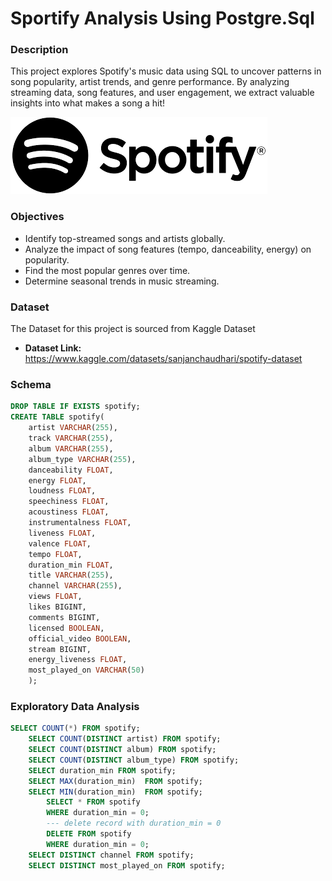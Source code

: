# Sportify Analysis Using Postgre.Sql

### Description
This project explores Spotify's music data using SQL to uncover patterns in song popularity, artist trends, and genre performance. By analyzing streaming data, song features, and user engagement, we extract valuable insights into what makes a song a hit!

![spotify_logo](https://github.com/Josh-health/Spotify-Analysis-Project/blob/main/spotify.png)

### Objectives
- Identify top-streamed songs and artists globally.
- Analyze the impact of song features (tempo, danceability, energy) on popularity.
- Find the most popular genres over time.
- Determine seasonal trends in music streaming.

### Dataset
The Dataset for this project is sourced from Kaggle Dataset
- **Dataset Link:** https://www.kaggle.com/datasets/sanjanchaudhari/spotify-dataset

### Schema
```sql
DROP TABLE IF EXISTS spotify;
CREATE TABLE spotify(
	artist VARCHAR(255),
	track VARCHAR(255),
	album VARCHAR(255),
	album_type VARCHAR(255),
	danceability FLOAT,
	energy FLOAT,
	loudness FLOAT,
	speechiness FLOAT,
	acoustiness FLOAT,
	instrumentalness FLOAT,
	liveness FLOAT,
	valence FLOAT,
	tempo FLOAT,
	duration_min FLOAT,
	title VARCHAR(255),
	channel VARCHAR(255),
	views FLOAT,
	likes BIGINT,
	comments BIGINT,
	licensed BOOLEAN,
	official_video BOOLEAN,
	stream BIGINT,
	energy_liveness FLOAT,
	most_played_on VARCHAR(50)
	);
```
### Exploratory Data Analysis
```sql
SELECT COUNT(*) FROM spotify;
	SELECT COUNT(DISTINCT artist) FROM spotify;
	SELECT COUNT(DISTINCT album) FROM spotify;
	SELECT COUNT(DISTINCT album_type) FROM spotify;
	SELECT duration_min FROM spotify;
	SELECT MAX(duration_min)  FROM spotify;
	SELECT MIN(duration_min)  FROM spotify;
		SELECT * FROM spotify
		WHERE duration_min = 0;
		--- delete record with duration_min = 0
		DELETE FROM spotify
		WHERE duration_min = 0;
	SELECT DISTINCT channel FROM spotify;
	SELECT DISTINCT most_played_on FROM spotify;
```


